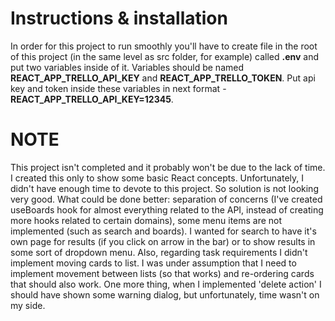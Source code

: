 # Instructions & installation

In order for this project to run smoothly you'll have to create file in the root of this project (in the same level as src folder, for example) called **.env** and put two variables inside of it.
Variables should be named **REACT_APP_TRELLO_API_KEY** and **REACT_APP_TRELLO_TOKEN**.
Put api key and token inside these variables in next format - **REACT_APP_TRELLO_API_KEY=12345**.

# NOTE
This project isn't completed and it probably won't be due to the lack of time. I created this only to show some basic React concepts.
Unfortunately, I didn't have enough time to devote to this project. So solution is not looking very good.
What could be done better: separation of concerns (I've created useBoards hook for almost everything related to the API, instead of creating more hooks related to certain domains), some menu items are not implemented (such as search and boards). I wanted for search to have it's own page for results (if you click on arrow in the bar) or to show results in some sort of dropdown menu.
Also, regarding task requirements I didn't implement moving cards to list. I was under assumption that I need to implement movement between lists (so that works) and re-ordering cards that should also work.
One more thing, when I implemented 'delete action' I should have shown some warning dialog, but unfortunately, time wasn't on my side.
